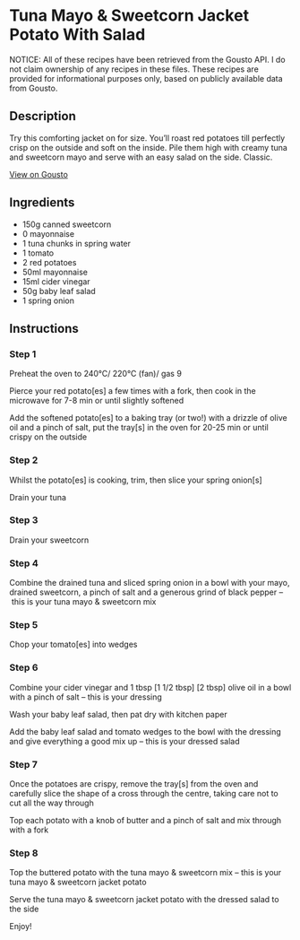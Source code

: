 # Tuna Mayo & Sweetcorn Jacket Potato With Salad 

NOTICE: All of these recipes have been retrieved from the Gousto API. I do not claim ownership of any recipes in these files. These recipes are provided for informational purposes only, based on publicly available data from Gousto.

## Description

Try this comforting jacket on for size. You’ll roast red potatoes till perfectly crisp on the outside and soft on the inside. Pile them high with creamy tuna and sweetcorn mayo and serve with an easy salad on the side. Classic.

[View on Gousto](https://www.gousto.co.uk/recipes/cookbook/tuna-mayo-sweetcorn-jacket-potato-with-salad)

## Ingredients

- 150g canned sweetcorn
- 0 mayonnaise
- 1 tuna chunks in spring water
- 1 tomato
- 2 red potatoes
- 50ml mayonnaise
- 15ml cider vinegar
- 50g baby leaf salad
- 1 spring onion

## Instructions


### Step 1

Preheat the oven to 240°C/ 220°C (fan)/ gas 9

Pierce your red potato[es] a few times with a fork, then cook in the microwave for 7-8 min or until slightly softened

Add the softened potato[es] to a baking tray (or two!) with a drizzle of olive oil and a pinch of salt, put the tray[s] in the oven for 20-25 min or until crispy on the outside


### Step 2

Whilst the potato[es] is cooking, trim, then slice your spring onion[s]

Drain your tuna


### Step 3

Drain your sweetcorn


### Step 4

Combine the drained tuna and sliced spring onion in a bowl with your mayo, drained sweetcorn, a pinch of salt and a generous grind of black pepper – this is your tuna mayo & sweetcorn mix


### Step 5

Chop your tomato[es] into wedges


### Step 6

Combine your cider vinegar and 1 tbsp <span class="text-purple">[1 1/2 tbsp]</span> <span class="text-danger">[2 tbsp]</span> olive oil in a bowl with a pinch of salt – this is your dressing

Wash your baby leaf salad, then pat dry with kitchen paper

Add the baby leaf salad and tomato wedges to the bowl with the dressing and give everything a good mix up – this is your dressed salad


### Step 7

Once the potatoes are crispy, remove the tray[s] from the oven and carefully slice the shape of a cross through the centre, taking care not to cut all the way through

Top each potato with a knob of butter and a pinch of salt and mix through with a fork

### Step 8

Top the buttered potato with the tuna mayo & sweetcorn mix – this is your tuna mayo & sweetcorn jacket potato

Serve the tuna mayo & sweetcorn jacket potato with the dressed salad to the side

Enjoy!

